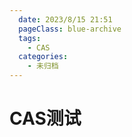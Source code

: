 ```yaml
---
  date: 2023/8/15 21:51
  pageClass: blue-archive
  tags:
    - CAS
  categories:
    - 未归档
---
```


# CAS测试

